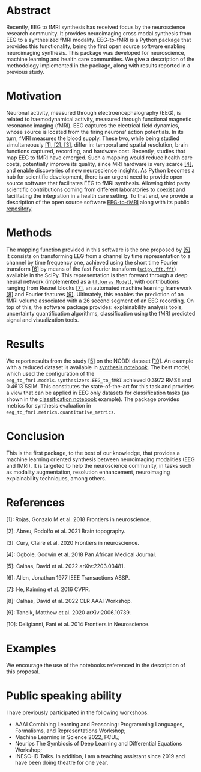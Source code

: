 
# Abstract
Recently, EEG to fMRI synthesis has received focus by the neuroscience research community. It provides neuroimaging cross modal synthesis from EEG to a synthesized fMRI modality. EEG-to-fMRI is a Python package that provides this functionality, being the first open source software enabling neuroimaging synthesis. This package was developed for neuroscience, machine learning and health care communities. We give a description of the methodology implemented in the package, along with results reported in a previous study.
# Motivation
Neuronal activity, measured through electroencephalography (EEG), is related to haemodynamical activity, measured through functional magnetic resonance imaging (fMRI). EEG captures the electrical field dynamics, whose source is located from the firing neurons' action potentials. In its turn, fMRI measures the blood supply. These two, while being studied simultaneously [\[1\], \[2\], \[3\]](#references), differ in: temporal and spatial resolution, brain functions captured, recording, and hardware cost. Recently, studies that map EEG to fMRI have emerged. Such a mapping would reduce health care costs, potentially improve its quality, since MRI hardware is very scarce [\[4\]](#references), and enable discoveries of new neuroscience insights. As Python becomes a hub for scientific development, there is an urgent need to provide open source software that facilitates EEG to fMRI synthesis. Allowing third party scientific contributions coming from different laboratories to coexist and facilitating the integration in a health care setting. To that end, we provide a description of the open source software [EEG-to-fMRI](https://pypi.org/project/eeg-to-fmri/) along with its public [repository](https://github.com/eeg-to-fmri/eeg-to-fmri).
# Methods
The mapping function provided in this software is the one proposed by [\[5\]](#references). It consists on transforming EEG from a channel by time representation to a channel by time frequency one, achieved using the short time Fourier transform [\[6\]](#references) by means of the fast Fourier transform ([```scipy.fft.fft```](https://docs.scipy.org/doc/scipy/reference/generated/scipy.fft.fft.html)) available in the SciPy. This representation is then forward through a deep neural network (implemented as a [```tf.keras.Model```](https://www.tensorflow.org/api_docs/python/tf/keras/Model)), with contributions ranging from Resnet blocks [\[7\]](#references), an automated machine learning framework [\[8\]](#references) and Fourier features [\[9\]](#references). Ultimately, this enables the prediction of an fMRI volume associated with a $26$ second segment of an EEG recording. On top of this, the software package provides: explainability analysis tools, uncertainty quantification algorithms, classification using the fMRI predicted signal and visualization tools. 
# Results
We report results from the study [\[5\]](#references) on the NODDI dataset [\[10\]](#references). An example with a reduced dataset is available in [synthesis notebook](https://github.com/eeg-to-fmri/eeg-to-fmri/blob/main/examples/synthesis.ipynb). The best model, which used the configuration of the ```eeg_to_fmri.models.synthesizers.EEG_to_fMRI``` achieved 0.3972 RMSE and 0.4613 SSIM. This constitutes the state-of-the-art for this task and provides a view that can be applied in EEG only datasets for classification tasks (as shown in the [classification notebook](https://github.com/eeg-to-fmri/eeg-to-fmri/blob/main/examples/classification_contrastive.ipynb) example). The package provides metrics for synthesis evaluation in ```eeg_to_fmri.metrics.quantitative_metrics```.
# Conclusion
This is the first package, to the best of our knowledge, that provides a machine learning oriented synthesis between neuroimaging modalities (EEG and fMRI). It is targeted to help the neuroscience community, in tasks such as modality augmentation, resolution enhancement, neuroimaging explainability techniques, among others.
# References
\[1\]: Rojas, Gonzalo M et al. 2018 Frontiers in neuroscience.

\[2\]: Abreu, Rodolfo et al. 2021 Brain topography.

\[3\]: Cury, Claire et al. 2020 Frontiers in neuroscience.

\[4\]: Ogbole, Godwin et al. 2018 Pan African Medical Journal.

\[5\]: Calhas, David et al. 2022 arXiv:2203.03481.

\[6\]: Allen, Jonathan 1977 IEEE Transactions ASSP.

\[7\]: He, Kaiming et al. 2016 CVPR.

\[8\]: Calhas, David et al. 2022 CLR AAAI Workshop.

\[9\]: Tancik, Matthew et al. 2020 arXiv:2006.10739.

\[10\]: Deligianni, Fani et al. 2014 Frontiers in Neuroscience.




# Examples
We encourage the use of the notebooks referenced in the description of this proposal. 
# Public speaking ability
I have previously participated in the following workshops:
- AAAI Combining Learning and Reasoning: Programming Languages, Formalisms, and Representations Workshop;
- Machine Learning in Science 2022, FCUL;
- Neurips The Symbiosis of Deep Learning and Differential Equations Workshop;
- INESC-ID Talks.
In addition, I am a teaching assistant since 2019 and have been doing theatre for one year. 